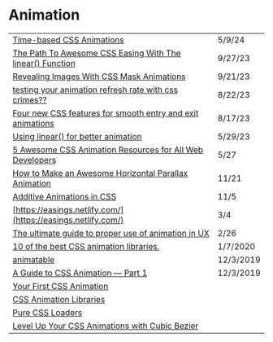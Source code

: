 # Animation

|                                                                                                                                                                                                                                                                     |           |
| ------------------------------------------------------------------------------------------------------------------------------------------------------------------------------------------------------------------------------------------------------------------- | --------- |
| [Time-based CSS Animations](https://yuanchuan.dev/time-based-css-animations)                                                                                                                                                                                        | 5/9/24    |
| [The Path To Awesome CSS Easing With The linear() Function](https://www.smashingmagazine.com/2023/09/path-css-easing-linear-function/)                                                                                                                              | 9/27/23   |
| [Revealing Images With CSS Mask Animations](https://www.smashingmagazine.com/2023/09/revealing-images-css-mask-animations/)                                                                                                                                         | 9/21/23   |
| [testing your animation refresh rate with css crimes??](https://cohost.org/lunasorcery/post/2465593-testing-your-animati)                                                                                                                                           | 8/22/23   |
| [Four new CSS features for smooth entry and exit animations](https://developer.chrome.com/blog/entry-exit-animations/?utm\_source=Codrops+Subscribers\&utm\_campaign=5b34c62037-COLLECTIVE\_778\&utm\_medium=email\&utm\_term=0\_-a43123b2e4-%5BLIST\_EMAIL\_ID%5D) | 8/17/23   |
| [Using linear() for better animation](https://fullystacked.net/posts/linear/?utm\_source=weekly.cssanimation.rocks\&utm\_medium=newsletter\&utm\_campaign=css-animation-weekly-352)                                                                                 | 5/29/23   |
| [5 Awesome CSS Animation Resources for All Web Developers](https://radiant-brushlands-42789.herokuapp.com/blog.devgenius.io/5-awesome-css-animation-resources-for-all-web-developers-70bca71a5e1e)                                                                  | 5/27      |
| [How to Make an Awesome Horizontal Parallax Animation](https://dev.to/robole/how-to-make-an-awesome-horizontal-parallax-animation-3o6a?utm\_source=digest\_mailer\&utm\_medium=email\&utm\_campaign=digest\_email)                                                  | 11/21     |
| [Additive Animations in CSS](https://danielcwilson.com/blog/2020/10/additive-css-animations/?utm\_source=CSS-Weekly\&utm\_campaign=Issue-434\&utm\_medium=email)                                                                                                    | 11/5      |
| [https://easings.netlify.com/](https://easings.netlify.com/)                                                                                                                                                                                                        | 3/4       |
| [The ultimate guide to proper use of animation in UX](https://uxdesign.cc/the-ultimate-guide-to-proper-use-of-animation-in-ux-10bd98614fa9)                                                                                                                         | 2/26      |
| [10 of the best CSS animation libraries.](https://dev.to/weeb/10-of-the-best-css-animation-libraries-31d7)                                                                                                                                                          | 1/7/2020  |
| [animatable](http://leaverou.github.io/animatable)                                                                                                                                                                                                                  | 12/3/2019 |
| [A Guide to CSS Animation — Part 1](https://codeburst.io/a-guide-to-css-animation-part-1-8777f5beb1f8)                                                                                                                                                              | 12/3/2019 |
| [Your First CSS Animation](https://blog.prototypr.io/your-first-css-animation-69f0a83d8154)                                                                                                                                                                         |           |
| [CSS Animation Libraries](https://css-tricks.com/css-animation-libraries/)                                                                                                                                                                                          |           |
| [Pure CSS Loaders](%20https:/loading.io/css/)                                                                                                                                                                                                                       |           |
| [Level Up Your CSS Animations with Cubic Bezier](https://callmenick.com/dev/level-up-animations-cubic-bezier/)                                                                                                                                                      |           |
